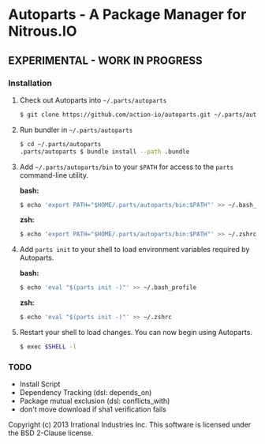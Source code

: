 Autoparts - A Package Manager for Nitrous.IO
============================================

## EXPERIMENTAL - WORK IN PROGRESS

### Installation

1. Check out Autoparts into `~/.parts/autoparts`

   ```sh
   $ git clone https://github.com/action-io/autoparts.git ~/.parts/autoparts
   ```

2. Run bundler in `~/.parts/autoparts`

    ```sh
    $ cd ~/.parts/autoparts
    .parts/autoparts $ bundle install --path .bundle
    ```

3. Add `~/.parts/autoparts/bin` to your `$PATH` for access to the
   `parts` command-line utility.

    **bash:**
    ```sh
    $ echo 'export PATH="$HOME/.parts/autoparts/bin:$PATH"' >> ~/.bash_profile
    ```

    **zsh:**
    ```sh
    $ echo 'export PATH="$HOME/.parts/autoparts/bin:$PATH"' >> ~/.zshrc
    ```

4. Add `parts init` to your shell to load environment variables required
   by Autoparts.

    **bash:**
    ```sh
    $ echo 'eval "$(parts init -)"' >> ~/.bash_profile
    ```

    **zsh:**
    ```sh
    $ echo 'eval "$(parts init -)"' >> ~/.zshrc
    ```

5. Restart your shell to load changes.
    You can now begin using Autoparts.

    ```sh
    $ exec $SHELL -l
    ```

### TODO

* Install Script
* Dependency Tracking (dsl: depends\_on)
* Package mutual exclusion (dsl: conflicts\_with)
* don't move download if sha1 verification fails

Copyright (c) 2013 Irrational Industries Inc.
This software is licensed under the BSD 2-Clause license.
